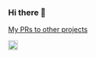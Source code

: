 ### Hi there 👋

[My PRs to other projects](https://github.com/pulls?q=is:pr+author:r-m-n+archived:false+%20-org:click-contrib%20-org:forkode)

<p align="left">
<a href="https://stackoverflow.com/users/5341877" target="blank"><img align="center" src="https://raw.githubusercontent.com/rahuldkjain/github-profile-readme-generator/master/src/images/icons/Social/stack-overflow.svg" alt="5341877" height="20" width="20" /></a>
</p>




<!--
**r-m-n/r-m-n** is a ✨ _special_ ✨ repository because its `README.md` (this file) appears on your GitHub profile.

Here are some ideas to get you started:

- 🔭 I’m currently working on ...
- 🌱 I’m currently learning ...
- 👯 I’m looking to collaborate on ...
- 🤔 I’m looking for help with ...
- 💬 Ask me about ...
- 📫 How to reach me: ...
- 😄 Pronouns: ...
- ⚡ Fun fact: ...
-->

